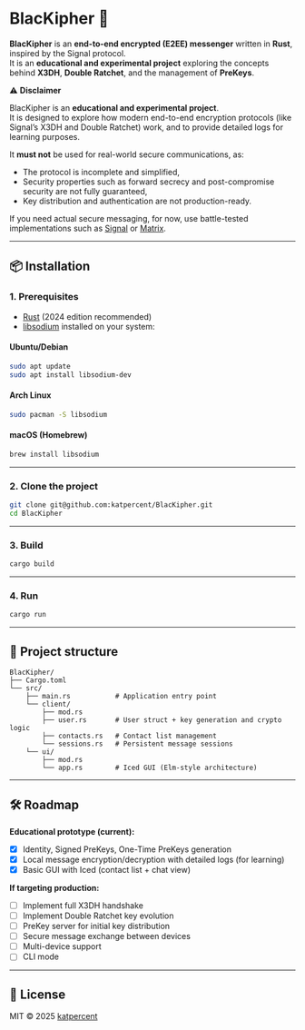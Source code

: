 # BlacKipher 🔐

**BlacKipher** is an **end-to-end encrypted (E2EE) messenger** written in **Rust**, inspired by the Signal protocol.  
It is an **educational and experimental project** exploring the concepts behind **X3DH**, **Double Ratchet**, and the management of **PreKeys**.

⚠️ **Disclaimer**

BlacKipher is an **educational and experimental project**.  
It is designed to explore how modern end-to-end encryption protocols (like Signal’s X3DH and Double Ratchet) work, and to provide detailed logs for learning purposes.  

It **must not** be used for real-world secure communications, as:
- The protocol is incomplete and simplified,
- Security properties such as forward secrecy and post-compromise security are not fully guaranteed,
- Key distribution and authentication are not production-ready.

If you need actual secure messaging, for now, use battle-tested implementations such as [Signal](https://signal.org/) or [Matrix](https://matrix.org/).

---

## 📦 Installation

### 1. Prerequisites

* [Rust](https://www.rust-lang.org/tools/install) (2024 edition recommended)
* [libsodium](https://libsodium.gitbook.io/doc/installation) installed on your system:

#### Ubuntu/Debian

```bash
sudo apt update
sudo apt install libsodium-dev
````

#### Arch Linux

```bash
sudo pacman -S libsodium
```

#### macOS (Homebrew)

```bash
brew install libsodium
```

---

### 2. Clone the project

```bash
git clone git@github.com:katpercent/BlacKipher.git
cd BlacKipher
```

---

### 3. Build

```bash
cargo build
```

---

### 4. Run

```bash
cargo run
```

---

## 📂 Project structure

```
BlacKipher/
├── Cargo.toml
└── src/
    ├── main.rs           # Application entry point
    └── client/
        ├── mod.rs
        ├── user.rs       # User struct + key generation and crypto logic
        ├── contacts.rs   # Contact list management
        └── sessions.rs   # Persistent message sessions
    └── ui/
        ├── mod.rs
        └── app.rs        # Iced GUI (Elm-style architecture)
```

---

## 🛠 Roadmap

**Educational prototype (current):**
- [x] Identity, Signed PreKeys, One-Time PreKeys generation  
- [x] Local message encryption/decryption with detailed logs (for learning)  
- [x] Basic GUI with Iced (contact list + chat view)  

**If targeting production:**
- [ ] Implement full X3DH handshake  
- [ ] Implement Double Ratchet key evolution  
- [ ] PreKey server for initial key distribution  
- [ ] Secure message exchange between devices  
- [ ] Multi-device support  
- [ ] CLI mode  

---

## 📜 License

MIT © 2025 [katpercent](https://github.com/katpercent)
